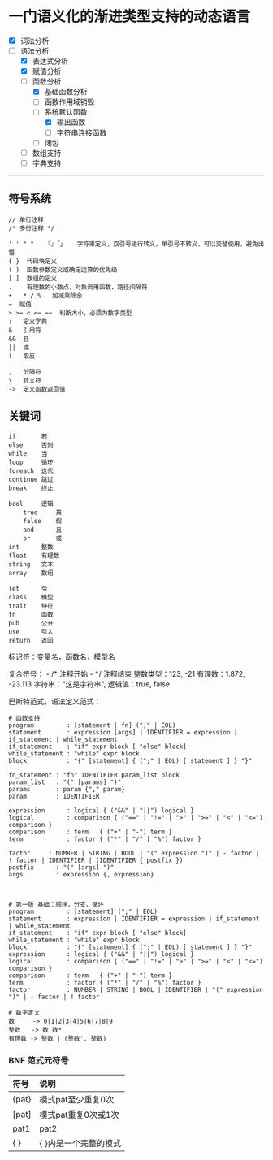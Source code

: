 # 一门语义化的渐进类型支持的动态语言
- [x] 词法分析
- [ ] 语法分析
    - [x] 表达式分析
    - [x] 赋值分析
    - [ ] 函数分析
        - [x] 基础函数分析
        - [ ] 函数作用域销毁
        - [ ] 系统默认函数
            - [x] 输出函数
            - [ ] 字符串连接函数
        - [ ] 闭包
    - [ ] 数组支持
    - [ ] 字典支持

---
## 符号系统
```
// 单行注释
/* 多行注释 */
 
' ' " "   『』「」   字符串定义，双引号进行转义，单引号不转义，可以交替使用，避免出错
{ }  代码块定义
( )  函数参数定义或确定运算的优先级
[ ]  数组的定义
.    有理数的小数点，对象调用函数，路径间隔符
+ - * / %   加减乘除余
=  赋值
> >= < <= ==  判断大小，必须为数字类型
:   定义字典
&   引用符
&&  且
||  或
!   取反

,   分隔符
\   转义符
->  定义函数返回值
```

## 关键词
```
if       若
else     否则
while    当
loop     循环
foreach  迭代
continue 跳过
break    终止

bool     逻辑
    true     真
    false    假
    and      且
    or       或
int      整数
float    有理数
string   文本
array    数组

let      令
class    模型
trait    特征
fn       函数
pub      公开
use      引入
return   返回
```

标识符：变量名，函数名，模型名

复合符号：
    - /* 注释开始 
    - */ 注释结束
整数类型：123, -21
有理数：1.872, -23.113
字符串："这是字符串", 
逻辑值：true, false

巴斯特范式，语法定义范式：

```
# 函数支持
program         : [statement | fn] (";" | EOL)
statement       : expression [args] | IDENTIFIER = expression | if_statement | while_statement
if_statement    : "if" expr block [ "else" block]
while_statement : "while" expr block
block           : "{" [statement] { (";" | EOL) [ statement ] } "}"

fn_statement : "fn" IDENTIFIER param_list block
param_list   : "(" [params] ")"
params       : param {"," param}
param        : IDENTIFIER

expression      : logical { ("&&" | "||") logical }
logical         : comparison { ("==" | "!=" | ">" | ">=" | "<" | "<=") comparison }
comparison      : term   { ("+" | "-") term }
term            : factor { ("*" | "/" | "%") factor }

factor     : NUMBER | STRING | BOOL | "(" expression ")" | - factor | ! factor | IDENTIFIER | (IDENTIFIER { postfix })
postfix      : "(" [args] ")"
args         : expression {, expression}



# 第一版 基础：顺序，分支，循环
program         : [statement] (";" | EOL)
statement       : expression | IDENTIFIER = expression | if_statement | while_statement
if_statement    : "if" expr block [ "else" block]
while_statement : "while" expr block
block           : "{" [statement] { (";" | EOL) [ statement ] } "}"
expression      : logical { ("&&" | "||") logical }
logical         : comparison { ("==" | "!=" | ">" | ">=" | "<" | "<=") comparison }
comparison      : term   { ("+" | "-") term }
term            : factor { ("*" | "/" | "%") factor }
factor          : NUMBER | STRING | BOOL | IDENTIFIER | "(" expression ")" | - factor | ! factor

# 数字定义
数     -> 0|1|2|3|4|5|6|7|8|9
整数   -> 数 数*
有理数 -> 整数 | (整数'.'整数)
```

### BNF 范式元符号
| 符号 | 说明 |
|:---|:---|
| {pat} | 模式pat至少重复0次  |
| [pat] | 模式pat重复0次或1次 |
| pat1 | pat2 | 与pat1或pat2匹配 |
| { } | { }内是一个完整的模式 |